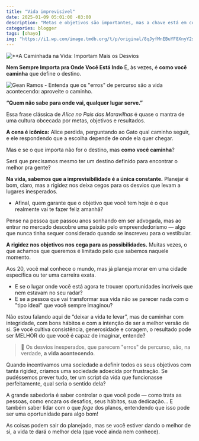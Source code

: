 ```yaml
---
title: "Vida imprevisível"
date: 2025-01-09 05:01:00 -03:00
description: "Metas e objetivos são importantes, mas a chave está em como você caminha."
categories: blogger
tags: [ohayo]
img: "https://i1.wp.com/image.tmdb.org/t/p/original/8qJyfMnEBuYF8XnyY2sVNtOhd89.jpg?resize=600,338"
---
```


![**A Caminhada na Vida: Importam Mais os Desvios](https://cdn.jsdelivr.net/gh/geanramos/files/img/rising-tag.png)

**Nem Sempre Importa pra Onde Você Está Indo**
É, às vezes, é **como você caminha** que define o destino.

![Gean Ramos - Entenda que os "erros" de percurso são a vida acontecendo: aproveite o caminho.](https://media.giphy.com/media/x1WhTqgYWngdO/giphy.gif)

**“Quem não sabe para onde vai, qualquer lugar serve.”**

Essa frase clássica de *Alice no País das Maravilhas* é quase o mantra de uma cultura obcecada por metas, objetivos e resultados.

**A cena é icônica:** Alice perdida, perguntando ao Gato qual caminho seguir, e ele respondendo que a escolha depende de onde ela quer chegar.

Mas e se o que importa não for o destino, mas **como você caminha**?

Será que precisamos mesmo ter um destino definido para encontrar o melhor pra gente?

**Na vida, sabemos que a imprevisibilidade é a única constante.** Planejar é bom, claro, mas a rigidez nos deixa cegos para os desvios que levam a lugares inesperados.

- Afinal, quem garante que o objetivo que você tem hoje é o que realmente vai te fazer feliz amanhã?

Pense na pessoa que passou anos sonhando em ser advogada, mas ao entrar no mercado descobre uma paixão pelo empreendedorismo — algo que nunca tinha sequer considerado quando se inscreveu para o vestibular.

**A rigidez nos objetivos nos cega para as possibilidades.** Muitas vezes, o que achamos que queremos é limitado pelo que sabemos naquele momento.

Aos 20, você mal conhece o mundo, mas já planeja morar em uma cidade específica ou ter uma carreira exata.

- E se o lugar onde você está agora te trouxer oportunidades incríveis que nem estavam no seu radar?
- E se a pessoa que vai transformar sua vida não se parecer nada com o "tipo ideal" que você sempre imaginou?

Não estou falando aqui de “deixar a vida te levar”, mas de caminhar com integridade, com bons hábitos e com a intenção de ser a melhor versão de si. Se você cultiva consistência, generosidade e coragem, o resultado pode ser MELHOR do que você é capaz de imaginar, entende?

> 🦋 Os desvios inesperados, que parecem "erros" de percurso, são, na
> verdade, **a vida acontecendo**.

Quando incentivamos uma sociedade a definir todos os seus objetivos com tanta rigidez, criamos uma sociedade adoecida por frustração. Se pudéssemos prever tudo, ter um script da vida que funcionasse perfeitamente, qual seria o sentido dela?

A grande sabedoria é saber controlar o que você pode — como trata as pessoas, como encara os desafios, seus hábitos, sua dedicação… E também saber lidar com o que *foge* dos planos, entendendo que isso pode ser uma oportunidade para algo bom!

As coisas podem sair do planejado, mas se você estiver dando o melhor de si, a vida te dará o melhor dela (que você ainda nem conhece).